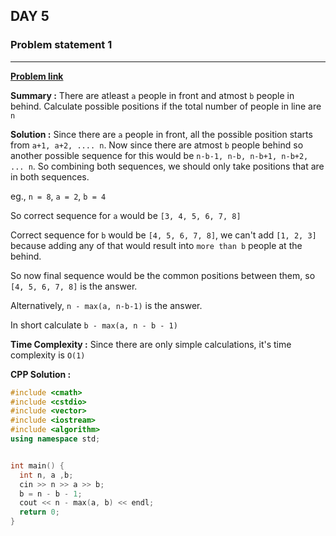 ## DAY 5

### **Problem statement 1**

---

[**Problem link**](https://www.hackerrank.com/contests/day-5-of-30/challenges/line-of-people-1)

**Summary :** There are atleast `a` people in front and atmost `b` people in behind. Calculate possible positions if the total number of people in line are `n`

**Solution :** Since there are `a` people in front, all the possible position starts from `a+1, a+2, .... n`. Now since there are atmost `b` people behind so another possible sequence for this would be `n-b-1, n-b, n-b+1, n-b+2, ... n`. So combining both sequences, we should only take positions that are in both sequences.

eg., `n = 8`, `a = 2`, `b = 4`

So correct sequence for `a` would be `[3, 4, 5, 6, 7, 8]`

Correct sequence for `b` would be `[4, 5, 6, 7, 8]`, we can't add `[1, 2, 3]` because adding any of that would result into `more than b` people at the behind.

So now final sequence would be the common positions between them, so `[4, 5, 6, 7, 8]` is the answer.

Alternatively, `n - max(a, n-b-1)` is the answer.

In short calculate `b - max(a, n - b - 1)`

**Time Complexity :** Since there are only simple calculations, it's time complexity is `O(1)`

**CPP Solution :**

```cpp
#include <cmath>
#include <cstdio>
#include <vector>
#include <iostream>
#include <algorithm>
using namespace std;


int main() {
  int n, a ,b;
  cin >> n >> a >> b;
  b = n - b - 1;
  cout << n - max(a, b) << endl;
  return 0;
}
```
